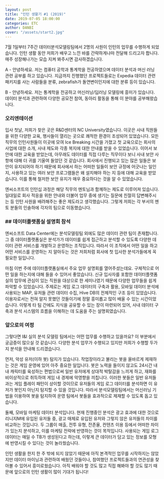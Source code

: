 ```yaml
---
layout: post
title: "인턴 생활기 #1 (2019)"
date: 2019-07-05 18:00:00
categories: ETC
author: DANBI
cover: "/assets/start2.jpg"
---
```


7월 1일부터 7주간 데이터분석모델링팀에서 2명의 사원이 인턴의 업무를 수행하게 되었습니다. 인턴
생활 동안 저희가 배우고 느낀 바를 간략하게나마 전달해 드리고자 합니다. 매주 성장해나가는 모습 지켜 봐주시면 감사하겠습니다.

A - 안녕하세요. 저는 컴퓨터 공학과 통계학을 전공하였으며 데이터 분석과 머신 러닝 관련 공부를 하고 있습니다. 지금까지 진행했던 프로젝트들로는 Expedia 데이터 관련 패키지를 사는 사람들을 분류, zebrafish가 돌연변이인지에 대한 분류 등이 있습니다. 

B - 안녕하세요. 저는 통계학을 전공하고 머신러닝/딥러닝 모델링에 흥미가 있습니다. 데이터 분석과 관련하여 다양한 공모전 참여, 동아리 활동을 통해 이 분야를 공부해왔습니다.

### 오리엔테이션

입사 첫날, 저희가 찾은 곳은 R&D센터의 NC University였습니다. 이곳은 사내 직원들을 위한 다양한 교육, 행사들이 열리는 곳으로 쾌적한 환경이 조성되어 있었습니다. 모든 직무의 인턴사원들이 이곳에 모여 Ice Breaking 시간을 가졌고 첫 교육으로는 회사의 사업에 대한 소개, 사내 제도와 각종 복지에 대한 안내를 받을 수 있었습니다. 이어서 보안에 대한 교육을 받았는데, 아무래도 데이터를 직접 다루는 직무이다 보니 사내 보안 사항에 대해 더 귀를 기울여 들었던 것 같습니다. 회사에서 진행되고 있는 많은 일들은 보안이 유지되어야 하기 때문에 회사에서 하는 어떠한 일들이 보안 규정에 어긋나는 일인지, 사용하고 있는 여러 보안 프로그램들은 왜 설치해야 하는 지 등에 대해 교육을 받았습니다. 이를 통해 철저한 보안 유지가 매우 중요하다는 것을 알 수 있었습니다. 

엔씨소프트의 인턴십 과정은 해당 직무의 멘토님과 함께하는 제도로 이루어져 있습니다. 일대일로 회사 적응을 위한 안내와 더불어 업무 중에 생기는 질문에 친절히 답변해주시는 등 인턴 사원을 배려해주는 좋은 제도라고 생각했습니다. 그렇게 저희는 각 부서의 멘토 분들의 인솔하에 각자의 팀으로 이동했습니다.

### ## 데이터플랫폼실 설명회 참석

엔씨소프트 Data Center에는 분석모델링팀 외에도 많은 데이터 관련 팀이 존재합니다. 그 중 데이터플랫폼실은 분석가가 데이터를 쉽게 접근하고 분석할 수 있도록 다양한 데이터 관련 서비스를 개발하고 운영하는 조직입니다. 따라서 이 조직에서 어떤 일을 하고 어떤 서비스를 운영하는 지 알아두는 것은 저희처럼 회사에 첫 입사한 분석가들에게 꼭 필요한 일입니다. 

마침 이번 주에 데이터플랫폼실에서 주요 업무 설명회를 열어주셨는데요. 구체적으로 어떤 일을 하는지에 대해 들을 수 있어서 좋았습니다. 신규 입사자를 포함한 데이터플랫폼실의 업무에 관심이 있는 직원을 대상으로 한 세미나였기 때문에 다양한 업무들을 쉽게 파악할 수 있었습니다. 주제로는 게임 로그 데이터의 구축과 활용, 모바일 데이터 분석에 사용되는 MAP, 유저들 관련 데이터 수집, Hive DB의 전체적인 구조 등이 있었습니다. 이용자로서는 전혀 알지 못했던 것들이기에 정말 흥미롭고 많이 배울 수 있는 시간이었습니다. 이렇게 타 팀 간에도 지식을 공유할 수 있는 장이 마련되어 있어, 사내 데이터 구축과 분석 시스템의 흐름을 이해하는 데 도움을 주는 설명회였습니다. 

### 앞으로의 여정

그렇다면 I&I 실의 분석 모델링 팀에서는 어떤 업무를 수행하고 있을까요? 이 부분에서 궁금증이 많으실 것 같습니다. 다양한 분석 업무가 수행되고 있지만 저희가 수행할 두가지 분석을 안내해 드리겠습니다.

먼저, 악성 유저(이하 봇) 탐지가 있습니다. 작업장이라고 불리는 봇을 올바르게 제재하는 것은 게임 운영에 있어 아주 중요한 일입니다. 봇은 노력을 들이지 않고도 24시간 내내 캐릭터를 육성하는 편법으로써 일반 유저에게 상대적 박탈감을 느끼게 하고, 재화를 비이상적으로 취득하여 게임 내 경제에 악영향을 끼칩니다. 이러한 봇들은 일반 유저들과는 게임 플레이 패턴이 상이할 것이므로 유저들의 게임 로그 데이터를 분석하면 이 유저가 봇인지 아닌지 탐지할 수 있을 것입니다. 따라서 분석모델링팀에서는 머신러닝 기법을 이용하여 봇을 탐지하여 운영 팀에서 봇들을 효과적으로 제재할 수 있도록 돕고 있습니다.

둘째, 모바일 마케팅 데이터 분석입니다. 현재 진행중인 분석은 광고 효과에 대한 것으로 리니지M에 유입된 유저들 중, 광고 매체로 유입된 유저와 그렇지 않은 유저들의 차이를 비교하는 것입니다. 두 그룹이 매출, 전투 유형, 잔존율, 컨텐츠 이용 등에서 어떠한 차이가 있는지 분석하고, 이를 마케팅 전략에 반영하는 것이 목적입니다. 사용되는 게임 로그 데이터는 매일 수 TB가 생성된다고 하는데, 이렇게 큰 데이터가 담고 있는 정보를 모형에 반영시킬 수 있다는 것이 놀라웠습니다.

인턴 생활을 한지 한 주 밖에 되지 않았기 때문에 아직 본격적인 업무를 시작하지는 않았지만 데이터 마이닝과 관련하여 배웠던 것들이나, 참여했던 프로젝트들과의 연관성을 찾아볼 수 있어서 흥미로웠습니다. 아직 배워야 할 것도 많고 직접 해봐야 할 것도 많기 때문에 앞으로의 인턴 생활이 많이 기대가 됩니다!
